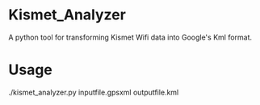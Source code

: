 # Kismet_Analyzer
A python tool for transforming Kismet Wifi data into Google's Kml format.
# Usage
./kismet_analyzer.py inputfile.gpsxml outputfile.kml
